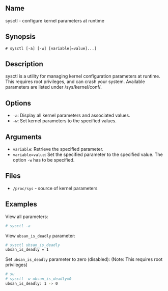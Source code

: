 ## Name

sysctl - configure kernel parameters at runtime

## Synopsis

```**sh
# sysctl [-a] [-w] [variable[=value]...]
```

## Description

sysctl is a utility for managing kernel configuration parameters at runtime.
This requires root privileges, and can crash your system.
Available parameters are listed under /sys/kernel/conf/.

## Options

* `-a`: Display all kernel parameters and associated values.
* `-w`: Set kernel parameters to the specified values.

## Arguments

* `variable`: Retrieve the specified parameter.
* `variable=value`: Set the specified parameter to the specified value. The option `-w` has to be specified.

## Files

* `/proc/sys` - source of kernel parameters

## Examples

View all parameters:

```sh
# sysctl -a
```

View `ubsan_is_deadly` parameter:

```sh
# sysctl ubsan_is_deadly
ubsan_is_deadly = 1
```

Set `ubsan_is_deadly` parameter to zero (disabled):
(Note: This requires root privileges)

```sh
# su
# sysctl -w ubsan_is_deadly=0
ubsan_is_deadly: 1 -> 0
```
